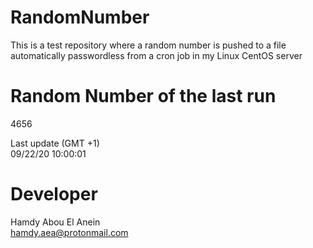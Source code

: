 # RandomNumber    
This is a test repository where a random number is pushed to a file automatically passwordless from a cron job in my Linux CentOS server    
# Random Number of the last run   
4656
      
Last update (GMT +1)    
09/22/20 10:00:01
# Developer    
Hamdy Abou El Anein   
hamdy.aea@protonmail.com

